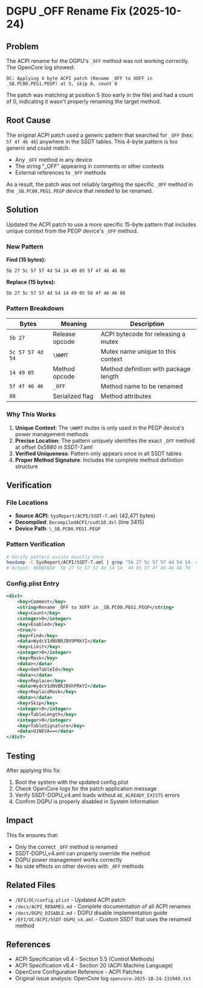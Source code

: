 # DGPU _OFF Rename Fix (2025-10-24)

## Problem

The ACPI rename for the DGPU's `_OFF` method was not working correctly. The OpenCore log showed:
```
OC: Applying 4 byte ACPI patch (Rename _OFF to XOFF in _SB.PC00.PEG1.PEGP) at 5, skip 0, count 0
```

The patch was matching at position 5 (too early in the file) and had a count of 0, indicating it wasn't properly renaming the target method.

## Root Cause

The original ACPI patch used a generic pattern that searched for `_OFF` (hex: `5f 4f 46 46`) anywhere in the SSDT tables. This 4-byte pattern is too generic and could match:
- Any `_OFF` method in any device
- The string "_OFF" appearing in comments or other contexts
- External references to `_OFF` methods

As a result, the patch was not reliably targeting the specific `_OFF` method in the `_SB.PC00.PEG1.PEGP` device that needed to be renamed.

## Solution

Updated the ACPI patch to use a more specific 15-byte pattern that includes unique context from the PEGP device's `_OFF` method.

### New Pattern

**Find (15 bytes):**
```
5b 27 5c 57 57 4d 54 14 49 05 5f 4f 46 46 08
```

**Replace (15 bytes):**
```
5b 27 5c 57 57 4d 54 14 49 05 58 4f 46 46 08
```

### Pattern Breakdown

| Bytes | Meaning | Description |
|-------|---------|-------------|
| `5b 27` | Release opcode | ACPI bytecode for releasing a mutex |
| `5c 57 57 4d 54` | `\WWMT` | Mutex name unique to this context |
| `14 49 05` | Method opcode | Method definition with package length |
| `5f 4f 46 46` | `_OFF` | Method name to be renamed |
| `08` | Serialized flag | Method attributes |

### Why This Works

1. **Unique Context**: The `\WWMT` mutex is only used in the PEGP device's power management methods
2. **Precise Location**: The pattern uniquely identifies the exact `_OFF` method at offset 0x5880 in SSDT-7.aml
3. **Verified Uniqueness**: Pattern only appears once in all SSDT tables
4. **Proper Method Signature**: Includes the complete method definition structure

## Verification

### File Locations
- **Source ACPI**: `SysReport/ACPI/SSDT-7.aml` (42,471 bytes)
- **Decompiled**: `DecompiledACPI/ssdt10.dsl` (line 3415)
- **Device Path**: `\_SB.PC00.PEG1.PEGP`

### Pattern Verification
```bash
# Verify pattern exists exactly once
hexdump -C SysReport/ACPI/SSDT-7.aml | grep "5b 27 5c 57 57 4d 54 14  49 05 5f 4f 46 46 08"
# Output: 00005880  5b 27 5c 57 57 4d 54 14  49 05 5f 4f 46 46 08 70
```

### Config.plist Entry

```xml
<dict>
    <key>Comment</key>
    <string>Rename _OFF to XOFF in _SB.PC00.PEG1.PEGP</string>
    <key>Count</key>
    <integer>0</integer>
    <key>Enabled</key>
    <true/>
    <key>Find</key>
    <data>WydcV1dNVBRJBV9PRkYI</data>
    <key>Limit</key>
    <integer>0</integer>
    <key>Mask</key>
    <data></data>
    <key>OemTableId</key>
    <data></data>
    <key>Replace</key>
    <data>WydcV1dNVBRJBVhPRkYI</data>
    <key>ReplaceMask</key>
    <data></data>
    <key>Skip</key>
    <integer>0</integer>
    <key>TableLength</key>
    <integer>0</integer>
    <key>TableSignature</key>
    <data>U1NEVA==</data>
</dict>
```

## Testing

After applying this fix:
1. Boot the system with the updated config.plist
2. Check OpenCore logs for the patch application message
3. Verify SSDT-DGPU_v4.aml loads without `AE_ALREADY_EXISTS` errors
4. Confirm DGPU is properly disabled in System Information

## Impact

This fix ensures that:
- Only the correct `_OFF` method is renamed
- SSDT-DGPU_v4.aml can properly override the method
- DGPU power management works correctly
- No side effects on other devices with `_OFF` methods

## Related Files

- `/EFI/OC/config.plist` - Updated ACPI patch
- `/docs/ACPI_RENAMES.md` - Complete documentation of all ACPI renames
- `/docs/DGPU_DISABLE.md` - DGPU disable implementation guide
- `/EFI/OC/ACPI/SSDT-DGPU_v4.aml` - Custom SSDT that uses the renamed method

## References

- ACPI Specification v6.4 - Section 5.5 (Control Methods)
- ACPI Specification v6.4 - Section 20 (ACPI Machine Language)
- OpenCore Configuration Reference - ACPI Patches
- Original issue analysis: OpenCore log `opencore-2025-10-24-231949.txt`
